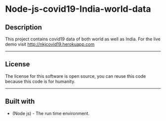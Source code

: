 # Node-js-covid19-India-world-data

## Description
This project contains covid19 data of both world as well as India. For the live demo visit http://nkjcovid19.herokuapp.com

---

## License

The license for this software is open source, you can reuse this code because this code is for humanity.

---

## Built with

- (Node js) - The run time environment.
